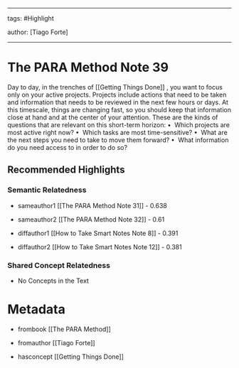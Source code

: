 




---

tags: #Highlight

author: [Tiago Forte]

---
# The PARA Method Note 39




Day to day, in the trenches of  [[Getting Things Done]] , you want to focus only on your active projects. Projects include actions that need to be taken and information that needs to be reviewed in the next few hours or days. At this timescale, things are changing fast, so you should keep that information close at hand and at the center of your attention. These are the kinds of questions that are relevant on this short-term horizon: •  Which projects are most active right now? •  Which tasks are most time-sensitive? •  What are the next steps you need to take to move them forward? •  What information do you need access to in order to do so?


## Recommended Highlights

### Semantic Relatedness


- sameauthor1 [[The PARA Method Note 31]] - 0.638

- sameauthor2 [[The PARA Method Note 32]] - 0.61

- diffauthor1 [[How to Take Smart Notes Note 8]] - 0.391

- diffauthor2 [[How to Take Smart Notes Note 12]] - 0.381
### Shared Concept Relatedness


- No Concepts in the Text
# Metadata


- frombook [[The PARA Method]]

- fromauthor [[Tiago Forte]]

- hasconcept [[Getting Things Done]]